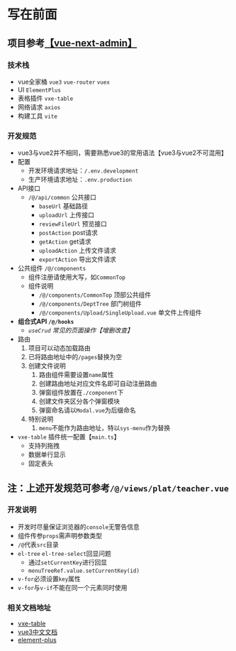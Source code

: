 # 写在前面
## 项目参考[【vue-next-admin】](https://gitee.com/lyt-top/vue-next-admin)
### 技术栈
 - vue全家桶 `vue3` `vue-router` `vuex`
 - UI `ElementPlus`
 - 表格插件 `vxe-table`
 - 网络请求 `axios`
 - 构建工具 `vite`
### 开发规范
 - vue3与vue2并不相同，需要熟悉vue3的常用语法【vue3与vue2不可混用】
 - 配置
   - 开发环境请求地址：`/.env.development`
   - 生产环境请求地址：`.env.production`
 - API接口
   - `/@/api/common` 公共接口
     - `baseUrl` 基础路径
     - `uploadUrl` 上传接口
     - `reviewFileUrl` 预览接口
     - `postAction` post请求
     - `getAction` get请求
     - `uploadAction` 上传文件请求
     - `exportAction` 导出文件请求
 - 公共组件 `/@/components`
   - 组件注册请使用大写，如`CommonTop`
   - 组件说明
     - `/@/components/CommonTop` 顶部公共组件
     - `/@/components/DeptTree` 部门树组件
     - `/@/components/Upload/SingleUpload.vue` 单文件上传组件
 - **组合式API `/@/hooks`**
   - *`useCrud` 常见的页面操作【增删改查】*
 - 路由
   1. 项目可以动态加载路由
   2. 已将路由地址中的`/pages`替换为空
   3. 创建文件说明
      1. 路由组件需要设置`name`属性
      2. 创建路由地址对应文件名即可自动注册路由
      3. 弹窗组件放置在`./component`下
      4. 创建文件夹区分各个弹窗模块
      5. 弹窗命名请以`Modal.vue`为后缀命名
   4. 特别说明
      1. `menu`不能作为路由地址，特以`sys-menu`作为替换
 - `vxe-table` 插件统一配置【`main.ts`】
   - 支持列拖拽
   - 数据单行显示
   - 固定表头

## 注：上述开发规范可参考`/@/views/plat/teacher.vue`

### 开发说明
 - 开发时尽量保证浏览器的`console`无警告信息
 - 组件传参`props`需声明参数类型
 - `/@`代表`src`目录
 - `el-tree` `el-tree-select`回显问题
   - 通过`setCurrentKey`进行回显 
   - `menuTreeRef.value.setCurrentKey(id)`
 - `v-for`必须设置`key`属性
 - `v-for`与`v-if`不能在同一个元素同时使用

### 相关文档地址
- [vxe-table](https://vxetable.cn/#/table/start/install)
- [vue3中文文档](https://www.javascriptc.com/vue3js/guide/introduction.html)
- [element-plus](https://element-plus.gitee.io/zh-CN/guide/design.html)
